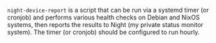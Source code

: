 `night-device-report` is a script that can be run via a systemd timer (or cronjob) and performs various health checks on Debian and NixOS systems, then reports the results to Night (my private status monitor system). The timer (or cronjob) should be configured to run hourly.
